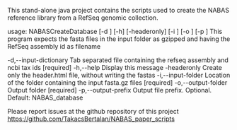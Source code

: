 This stand-alone java project contains the scripts used to create the NABAS reference library from a RefSeq genomic collection.

usage: NABASCreateDatabase [-d <arg>] [-h] [-headeronly] [-i <arg>] [-o
       <arg>] [-p <arg>]
This program expects the fasta files in the input folder as gzipped and
having the RefSeq assembly id as filename

 -d,--input-dictionary <arg>   Tab separated file containing the refseq
                               assembly and ncbi tax ids [required]
 -h,--help                     Display this message
 -headeronly                   Create only the header.html file, without
                               writing the fastas
 -i,--input-folder <arg>       Location of the folder containing the input
                               fasta.gz files [required]
 -o,--output-folder <arg>      Output folder [required]
 -p,--output-prefix <arg>      Output file prefix. Optional. Default:
                               NABAS_database

Please report issues at the github repository of this project
https://github.com/TakacsBertalan/NABAS_paper_scripts
